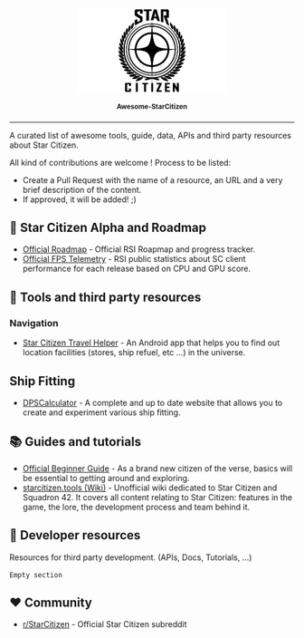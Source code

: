 <p align="center">
<img height="150px" src="resources/img/star-citizen-logo.png">
</p>
<p align="center">
<sup>
<b>Awesome-StarCitizen</b>
</sup>
</p>

---
A curated list of awesome tools, guide, data, APIs and third party resources about Star Citizen.

All kind of contributions are welcome ! Process to be listed:

* Create a Pull Request with the name of a resource, an URL and a very brief description of the content.
* If approved, it will be added! ;)

## :stars: Star Citizen Alpha and Roadmap

* [Official Roadmap](https://robertsspaceindustries.com/roadmap/release-view) - Official RSI Roapmap and progress tracker.
* [Official FPS Telemetry](https://robertsspaceindustries.com/telemetry) - RSI public statistics about SC client performance for each release based on CPU and GPU score.


## :hammer: Tools and third party resources

### Navigation
* [Star Citizen Travel Helper](https://play.google.com/store/apps/details?id=com.PalavenDev.StarCitizenHelper) - An Android app that helps you to find out location facilities (stores, ship refuel, etc ...) in the universe.


## Ship Fitting

* [DPSCalculator](https://www.erkul.games/) - A complete and up to date website that allows you to create and experiment various ship fitting.

## :books: Guides and tutorials

* [Official Beginner Guide](https://support.robertsspaceindustries.com/hc/en-us/sections/360001757273-Beginner-Guides) - As a brand new citizen of the verse, basics will be essential to getting around and exploring.
* [starcitizen.tools (Wiki)](https://starcitizen.tools/) - Unofficial wiki dedicated to Star Citizen and Squadron 42. It covers all content relating to Star Citizen:  features in the game, the lore, the development process and team behind it.


## :beer: Developer resources

Resources for third party development. (APIs, Docs, Tutorials, ...)

```
Empty section
```

## :heart: Community

* [r/StarCitizen](https://www.reddit.com/r/StarCitizens/) - Official Star Citizen subreddit
